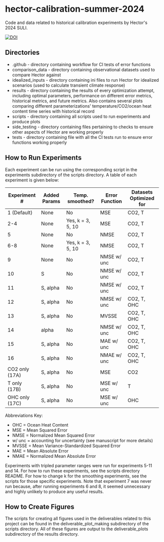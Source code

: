 # hector-calibration-summer-2024

Code and data related to historical calibration experiments by Hector's 2024 SULI.

[![DOI](https://zenodo.org/badge/DOI/10.5281/zenodo.12775301.svg)](https://doi.org/10.5281/zenodo.12775301)

## Directories

-   .github - directory containing workflow for CI tests of error functions
-   comparison_data - directory containing observational datasets used to compare Hector against
-   idealized_inputs - directory containing ini files to run Hector for idealized scenarios (used to calculate transient climate response)
-   results - directory containing the results of every optimization attempt, including optimal parameters, performance on different error metrics, historical metrics, and future metrics. Also contains several plots comparing different parameterizations' temperature/CO2/ocean heat content time series with historical record
-   scripts - directory containing all scripts used to run experiments and produce plots
-   side_testing - directory containing files pertaining to checks to ensure other aspects of Hector are working properly
-   tests - directory containing file with all the CI tests run to ensure error functions working properly

## How to Run Experiments

Each experiment can be run using the corresponding script in the experiments subdirectory of the scripts directory. A table of each experiment is given below:

| Experiment \#  | Added Params | Temp. smoothed?   | Error Function | Datasets Optimized for |
|---------------|---------------|---------------|---------------|---------------|
| 1 (Default)    | None         | No                | MSE            | CO2, T                 |
| 2-4            | None         | Yes, k = 3, 5, 10 | MSE            | CO2, T                 |
| 5              | None         | No                | NMSE           | CO2, T                 |
| 6-8            | None         | Yes, k = 3, 5, 10 | NMSE           | CO2, T                 |
| 9              | None         | No                | NMSE w/ unc    | CO2, T                 |
| 10             | S            | No                | NMSE w/ unc    | CO2, T                 |
| 11             | S, alpha     | No                | NMSE w/ unc    | CO2, T                 |
| 12             | S, alpha     | No                | NMSE w/ unc    | CO2, T, OHC            |
| 13             | S, alpha     | No                | MVSSE          | CO2, T, OHC            |
| 14             | alpha        | No                | NMSE w/ unc    | CO2, T, OHC            |
| 15             | S, alpha     | No                | MAE w/ unc     | CO2, T, OHC            |
| 16             | S, alpha     | No                | NMAE w/ unc    | CO2, T, OHC            |
| CO2 only (17A) | S, alpha     | No                | MSE            | CO2                    |
| T only (17B)   | S, alpha     | No                | MSE w/ unc     | T                      |
| OHC only (17C) | S, alpha     | No                | MSE w/ unc     | OHC                    |

Abbreviations Key:

-   OHC = Ocean Heat Content
-   MSE = Mean Squared Error
-   NMSE = Normalized Mean Squared Error
-   w/ unc = accounting for uncertainty (see manuscript for more details)
-   MVSSE = Mean Variance-Standardized Squared Error
-   MAE = Mean Absolute Error
-   NMAE = Normalized Mean Absolute Error

Experiments with tripled parameter ranges were run for experiments 5-11 and 14. For how to run these experiments, see the scripts directory README. For how to change k for the smoothing experiments, see the scripts for those specific experiments. Note that experiment 7 was never run because, after running experiments 6 and 8, it seemed unnecessary and highly unlikely to produce any useful results.

## How to Create Figures

The scripts for creating all figures used in the deliverables related to this project can be found in the deliverable_plot_making subdirectory of the scripts directory. All of these figures are output to the deliverable_plots subdirectory of the results directory.
